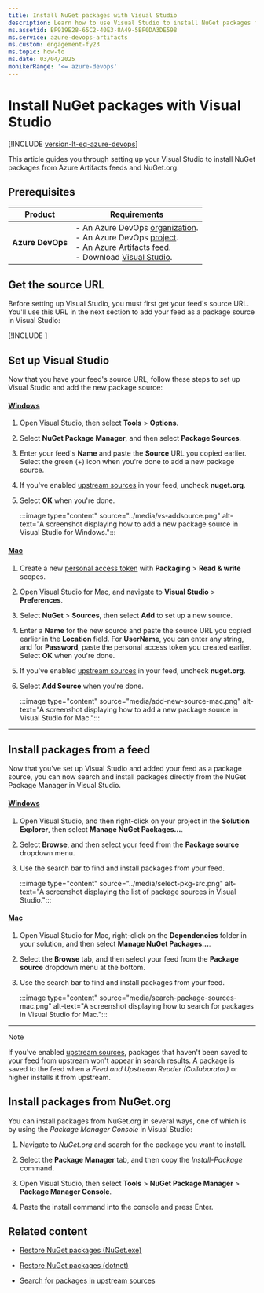 ```yaml
---
title: Install NuGet packages with Visual Studio
description: Learn how to use Visual Studio to install NuGet packages from Azure Artifacts feeds and NuGet.org.
ms.assetid: BF919E28-65C2-40E3-8A49-5BF0DA3DE598
ms.service: azure-devops-artifacts
ms.custom: engagement-fy23
ms.topic: how-to
ms.date: 03/04/2025
monikerRange: '<= azure-devops'
---
```


# Install NuGet packages with Visual Studio

[!INCLUDE [version-lt-eq-azure-devops](../../includes/version-lt-eq-azure-devops.md)]

This article guides you through setting up your Visual Studio to install NuGet packages from Azure Artifacts feeds and NuGet.org.

## Prerequisites

| **Product**        | **Requirements**    |
|--------------------|---------------------|
| **Azure DevOps**   | - An Azure DevOps [organization](../../organizations/accounts/create-organization.md).<br>- An Azure DevOps [project](../../organizations/projects/create-project.md).<br> - An Azure Artifacts [feed](../get-started-nuget.md#create-feed).<br> - Download [Visual Studio](https://visualstudio.microsoft.com/downloads/). |

## Get the source URL

Before setting up Visual Studio, you must first get your feed's source URL. You'll use this URL in the next section to add your feed as a package source in Visual Studio:

[!INCLUDE [](../includes/nuget/nuget-consume-endpoint.md)]

## Set up Visual Studio

Now that you have your feed's source URL, follow these steps to set up Visual Studio and add the new package source:

#### [Windows](#tab/windows/)

1. Open Visual Studio, then select **Tools** > **Options**.

1. Select **NuGet Package Manager**, and then select **Package Sources**.

1. Enter your feed's **Name** and paste the **Source** URL you copied earlier. Select the green (+) icon when you're done to add a new package source.

1. If you've enabled [upstream sources](upstream-sources.md) in your feed, uncheck **nuget.org**.

1. Select **OK** when you're done.

    :::image type="content" source="../media/vs-addsource.png" alt-text="A screenshot displaying how to add a new package source in Visual Studio for Windows.":::

#### [Mac](#tab/macOS/)

1. Create a new [personal access token](../../organizations/accounts/use-personal-access-tokens-to-authenticate.md) with **Packaging** > **Read & write** scopes.

1. Open Visual Studio for Mac, and navigate to **Visual Studio** > **Preferences**.

1. Select **NuGet** > **Sources**, then select **Add** to set up a new source.

1. Enter a **Name** for the new source and paste the source URL you copied earlier in the **Location** field. For **UserName**, you can enter any string, and for **Password**, paste the personal access token you created earlier. Select **OK** when you're done.

1. If you've enabled [upstream sources](upstream-sources.md) in your feed, uncheck **nuget.org**.

1. Select **Add Source** when you're done.

    :::image type="content" source="media/add-new-source-mac.png" alt-text="A screenshot displaying how to add a new package source in Visual Studio for Mac.":::

---

## Install packages from a feed

Now that you've set up Visual Studio and added your feed as a package source, you can now search and install packages directly from the NuGet Package Manager in Visual Studio.

#### [Windows](#tab/windows/)

1. Open Visual Studio, and then right-click on your project in the **Solution Explorer**, then select **Manage NuGet Packages...**.

1. Select **Browse**, and then select your feed from the **Package source** dropdown menu.
    
1. Use the search bar to find and install packages from your feed.
    
    :::image type="content" source="../media/select-pkg-src.png" alt-text="A screenshot displaying the list of package sources in Visual Studio.":::

#### [Mac](#tab/macOS/)

1. Open Visual Studio for Mac, right-click on the **Dependencies** folder in your solution, and then select **Manage NuGet Packages...**.

1. Select the **Browse** tab, and then select your feed from the **Package source** dropdown menu at the bottom.

1. Use the search bar to find and install packages from your feed.

    :::image type="content" source="media/search-package-sources-mac.png" alt-text="A screenshot displaying how to search for packages in Visual Studio for Mac.":::

---

> [!NOTE]
> If you've enabled [upstream sources](../nuget/upstream-sources.md), packages that haven't been saved to your feed from upstream won't appear in search results. A package is saved to the feed when a *Feed and Upstream Reader (Collaborator)* or higher installs it from upstream.

## Install packages from NuGet.org

You can install packages from NuGet.org in several ways, one of which is by using the *Package Manager Console* in Visual Studio:

1. Navigate to *NuGet.org* and search for the package you want to install.

1. Select the **Package Manager** tab, and then copy the *Install-Package* command.

1. Open Visual Studio, then select **Tools** > **NuGet Package Manager** > **Package Manager Console**.

1. Paste the install command into the console and press Enter.

## Related content

- [Restore NuGet packages (NuGet.exe)](restore-nuget-packages-nuget-exe.md)

- [Restore NuGet packages (dotnet)](restore-nuget-packages-dotnet.md)

- [Search for packages in upstream sources](../how-to/search-upstream.md)
